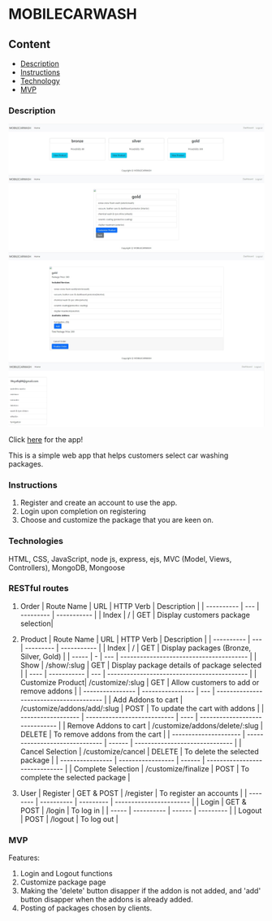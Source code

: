 # MOBILECARWASH

## Content

- [Description](#description)
- [Instructions](#Instructions)
- [Technology](#Technologies)
- [MVP](#MVP)

### Description

![sample image of site](https://github.com/syafiqsaleem/mobile_carwash_app/blob/main/public/screenshot/screenshot1.jpg)
![sample image of site](https://github.com/syafiqsaleem/mobile_carwash_app/blob/main/public/screenshot/screenshot2.jpg)
![sample image of site](https://github.com/syafiqsaleem/mobile_carwash_app/blob/main/public/screenshot/screenshot3.jpg)
![sample image of site](https://github.com/syafiqsaleem/mobile_carwash_app/blob/main/public/screenshot/screenshot4.jpg)

Click [here](https://mobilecarwash.herokuapp.com/users/login) for the app!

This is a simple web app that helps customers select car washing packages.

### Instructions

1. Register and create an account to use the app.
2. Login upon completion on registering
3. Choose and customize the package that you are keen on.

### Technologies

HTML, CSS, JavaScript, node js, express, ejs, MVC (Model, Views, Controllers), MongoDB, Mongoose

### RESTful routes

1. Order
   | Route Name | URL | HTTP Verb | Description |
   | ---------- | --- | --------- | ----------- |
   | Index | / | GET | Display customers package selection|

2. Product
   | Route Name | URL | HTTP Verb | Description |
   | ---------- | --- | --------- | ----------- |
   | Index | / | GET | Display packages (Bronze, Silver, Gold) |
   | ----- | - | --- | --------------------------------------- |
   | Show | /show/:slug | GET | Display package details of package selected |
   | ---- | ----------- | --- | ------------------------------------------- |
   | Customize Product| /customize/:slug | GET | Allow customers to add or remove addons |
   | ---------------- | ---------------- | --- | --------------------------------------- |
   | Add Addons to cart | /customize/addons/add/:slug | POST | To update the cart with addons |
   | ------------------ | --------------------------- | ---- | ------------------------------ |
   | Remove Addons to cart | /customize/addons/delete/:slug | DELETE | To remove addons from the cart |
   | --------------------- | ------------------------------ | ------ | ------------------------------ |
   | Cancel Selection | /customize/cancel | DELETE | To delete the selected package |
   | ---------------- | ----------------- | ------ | ------------------------------ |
   | Complete Selection | /customize/finalize | POST | To complete the selected package |

3. User
   | Register | GET & POST | /register | To register an accounts |
   | -------- | ---------- | --------- | ----------------------- |
   | Login | GET & POST | /login | To log in |
   | ----- | ---------- | ------ | --------- |
   | Logout | POST | /logout | To log out |

### MVP

Features:

1. Login and Logout functions
2. Customize package page
3. Making the 'delete' button disapper if the addon is not added, and 'add' button disapper when the addons is already added.
4. Posting of packages chosen by clients.

